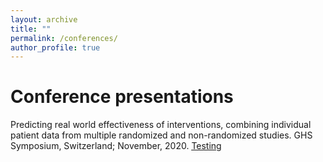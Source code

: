 ```yaml
---
layout: archive
title: ""
permalink: /conferences/
author_profile: true
---
```


# Conference presentations

Predicting real world effectiveness of interventions, combining individual patient data from multiple
randomized and non-randomized studies. GHS Symposium, Switzerland; November, 2020. <ins>[Testing](https://mikejseo.github.io/files/michaelseo_cv.pdf)</ins>